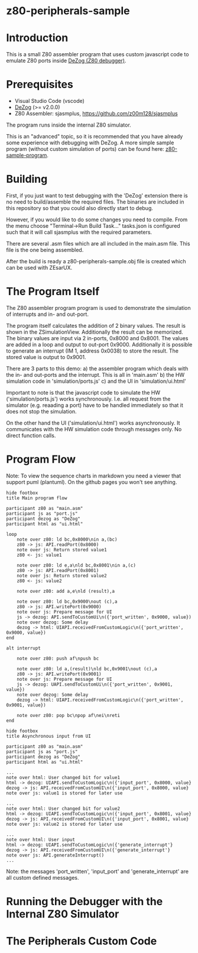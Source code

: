 # z80-peripherals-sample

# Introduction

This is a small Z80 assembler program that uses custom javascript code to emulate Z80 ports inside [DeZog (Z80 debugger)](https://github.com/maziac/DeZog).


# Prerequisites

- Visual Studio Code (vscode)
- [DeZog](https://github.com/maziac/DeZog) (>= v2.0.0)
- Z80 Assembler: sjasmplus, https://github.com/z00m128/sjasmplus

The program runs inside the internal Z80 simulator.

This is an "advanced" topic, so it is recommended that you have already some experience with debugging with DeZog.
A more simple sample program (without custom simulation of ports) can be found here: [z80-sample-program](https://github.com/maziac/z80-sample-program).


# Building

First, if you just want to test debugging with the 'DeZog' extension there is no need to build/assemble the required files.
The binaries are included in this repository so that you could also directly start to debug.

However, if you would like to do some changes you need to compile.
From the menu choose "Terminal->Run Build Task..."
tasks.json is configured such that it will call sjasmplus with the required parameters.

There are several .asm files which are all included in the main.asm file. This file is the one being assembled.

After the build is ready a z80-peripherals-sample.obj file is created which can be used with ZEsarUX.



# The Program Itself

The Z80 assembler program program is used to demonstrate the simulation of interrupts and
in- and out-port.

The program itself calculates the addition of 2 binary values.
The result is shown in the ZSimulationView.
Additionally the result can be memorized.
The binary values are input via 2 in-ports, 0x8000 and 0x8001.
The values are added in a loop and output to out-port 0x9000.
Additionally it is possible to generate an interrupt (IM 1, address 0x0038)
to store the result. The stored value is output to 0x9001.

There are 3 parts to this demo:
a) the assembler program which deals with the in- and out-ports and the interrupt. This is all in 'main.asm'
b) the HW simulation code in 'simulation/ports.js'
c) and the UI in 'simulation/ui.html'

Important to note is that the javascript code to simulate the HW ('simulation/ports.js') works
synchronously. I.e. all request from the simulator (e.g. reaading a port) have
to be handled immediately so that it does not stop the simulation.

On the other hand the UI ('simulation/ui.html') works asynchronously. It communicates with the HW
simulation code through messages only. No direct function calls.


# Program Flow

Note: To view the sequence charts in markdown you need a viewer that support puml (plantuml). On the github pages you won't see anything.


~~~puml
hide footbox
title Main program flow

participant z80 as "main.asm"
participant js as "port.js"
participant dezog as "DeZog"
participant html as "ui.html"

loop
	note over z80: ld bc,0x8000\nin a,(bc)
	z80 -> js: API.readPort(0x8000)
	note over js: Return stored value1
	z80 <- js: value1

	note over z80: ld e,a\nld bc,0x8001\nin a,(c)
	z80 -> js: API.readPort(0x8001)
	note over js: Return stored value2
	z80 <- js: value2

    note over z80: add a,e\nld (result),a

    note over z80: ld bc,0x9000\nout (c),a
	z80 -> js: API.writePort(0x9000)
	note over js: Prepare message for UI
	js -> dezog: API.sendToCustomUi\n({'port_written', 0x9000, value})
	note over dezog: Some delay
	dezog -> html: UIAPI.receivedFromCustomLogic\n({'port_written', 0x9000, value})
end

alt interrupt

    note over z80: push af\npush bc

    note over z80: ld a,(result)\nld bc,0x9001\nout (c),a
	z80 -> js: API.writePort(0x9001)
	note over js: Prepare message for UI
	js -> dezog: UAPI.sendToCustomUi\n({'port_written', 0x9001, value})
	note over dezog: Some delay
	dezog -> html: UIAPI.receivedFromCustomLogic\n({'port_written', 0x9001, value})

    note over z80: pop bc\npop af\nei\nreti
end
~~~


~~~puml
hide footbox
title Asynchronous input from UI

participant z80 as "main.asm"
participant js as "port.js"
participant dezog as "DeZog"
participant html as "ui.html"

...
note over html: User changed bit for value1
html -> dezog: UIAPI.sendToCustomLogic\n({'input_port', 0x8000, value}
dezog -> js: API.receivedFromCustomUI\n({'input_port', 0x8000, value}
note over js: value1 is stored for later use

...
note over html: User changed bit for value2
html -> dezog: UIAPI.sendToCustomLogic\n({'input_port', 0x8001, value}
dezog -> js: API.receivedFromCustomUI\n({'input_port', 0x8001, value}
note over js: value2 is stored for later use

...
note over html: User input
html -> dezog: UIAPI.sendToCustomLogic\n({'generate_interrupt'}
dezog -> js: API.receivedFromCustomUI\n({'generate_interrupt'}
note over js: API.generateInterrupt()
...
~~~

Note: the messages 'port_written', 'input_port' and 'generate_interrupt' are all custom defined messages.


# Running the Debugger with the Internal Z80 Simulator

# The Peripherals Custom Code

